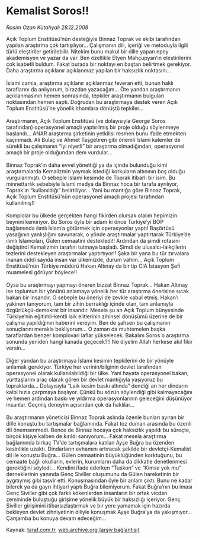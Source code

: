 # Kemalist Soros!!

*Rasim Ozan Kütahyalı 28.12.2008*

<div class="yazi">Açık Toplum Enstitüsü’nün desteğiyle Binnaz Toprak ve ekibi tarafından yapılan araştırma çok tartışılıyor... Çalışmanın dili, içeriği ve metoduyla ilgili türlü eleştiriler getirilebilir. Nitekim bunu makul bir dille yapan epey akademisyen ve yazar da var. Ben özellikle Etyen Mahçupyan’ın eleştirilerini çok isabetli buldum. Fakat burada bir noktayı en baştan belirtmek gerekiyor. Daha araştırma açıklanır açıklanmaz yapılan bir haksızlık noktasını... <br/><br/>İslami camia, araştırma açıklanır açıklanmaz feveran etti, bunun haklı taraflarını da anlıyorum, birazdan yazacağım... Öte yandan araştırmanın açıklanmasının hemen sonrasında, tepkiler araştırmanın bulguları noktasından hemen saptı. Doğrudan bu araştırmaya destek veren Açık Toplum Enstitüsü’ne yönelik ithamlara dönüştü tepkiler... <br/><br/>Araştırmanın, Açık Toplum Enstitüsü (ve dolayısıyla George Soros tarafından) operasyonel amaçlı yaptırılmış bir proje olduğu söylenmeye başlandı... ANAR araştırma şirketinin yetkilisi resmen bunu ifade etmekten kaçınmadı. Ali Bulaç ve Ahmet Taşgetiren gibi önemli İslami kalemler de sürekli bu çalışmanın “iyi niyetli” bir araştırma olmadığından, operasyonel amaçlı bir proje olduğundan dem vurdular... <br/><br/>Binnaz Toprak’ın daha evvel yönettiği ya da içinde bulunduğu kimi araştırmalarda Kemalizmin yaymak istediği korkuların altınının boş olduğu vurgulanmıştı. O sebeple İslami kesimde de Toprak itibarlı bir isim. Bu minnettarlık sebebiyle İslami medya da Binnaz hoca bir tarafa ayrılıyor, Toprak’ın “kullanıldığı” belirtiliyor... Yani bu mantığa göre Binnaz Toprak, Açık Toplum Enstitüsü’nün operasyonel amaçlı projesi tarafından kullanılmış!! <br/><br/>Komplolar bu ülkede gerçekten hangi fikirden olursak olalım hepimizin beynini kemiriyor. Bu Soros öyle bir adam ki önce Türkiye’yi BOP bağlamında ılımlı İslam’a götürmek için operasyonlar yaptı! Başörtüsü yasağının yanlışlığını savunarak, o yönde araştırmalar yaptırtarak Türkiye’de ılımlı İslamcıları, Gülen cemaatini destekledi!! Ardından da şimdi rotasını değiştirdi Kemalizmin tarafını tutmaya başladı. Şimdi de ulusalcı-laikçilerin tezlerini destekleyen araştırmalar yaptırtıyor!! Şaka bir yana bu tür zırvalara inanan ciddi sayıda insan var ülkemizde, durum vahim... Açık Toplum Enstitüsü’nün Türkiye müdürü Hakan Altınay da bir tip CIA İstasyon Şefi muamelesi görüyor böylece!! <br/><br/>Oysa bu araştırmayı yapmayı öneren bizzat Binnaz Toprak... Hakan Altınay ise toplumun bir yönünü anlamaya yönelik her tür araştırma önerisine sıcak bakan bir insandır. O sebeple bu öneriyi de zevkle kabul etmiş. Hakan’ı yakinen tanıyorum, tam bir zihin berraklığı içinde olan, tam anlamıyla özgürlükçü-demokrat bir insandır. Mesela şu an Açık Toplum bünyesinde Türkiye’nin eğitimli-kentli laik elitlerinin zihinsel dönüşümü üzerine de bir çalışma yapıldığının haberini vereyim. Ben de şahsen bu çalışmanın sonuçlarını merakla bekliyorum... O zaman da muhtemelen başka taraflardan benzer komplovari laflar yükselecek. Bakalım Soros o araştırma sonunda yeniden hangi kanada geçecek?!! Ne diyelim Allah herkese akıl fikir versin... <br/><br/>Diğer yandan bu araştırmaya İslami kesimin tepkilerini de bir yönüyle anlamak gerekiyor. Türkiye her verinin/bilginin devlet tarafından operasyonel olarak kullanılabildiği bir ülke. Yani hayata operasyonel bakan, yurttaşlarını araç olarak gören bir devlet mantığıyla yaşıyoruz bu topraklarda... Dolayısıyla “Laik kesim baskı altında” dendiği an her dindarın kalbi hızla çarpmaya başlıyor. Çünkü bu sözün söylendiği gibi kalmayacağını ve hemen ardından baskı ve yıldırma operasyonlarının geleceğini düşünüyor insanlar. Geçmiş deneyim açısından çok da haklılar... <br/><br/>Bu araştırmanın yöneticisi Binnaz Toprak aslında özenle bunları ayıran bir dille konuştu bu tartışmalar bağlamında. Fakat toz duman arasında bu özenli dil önemsenmedi. Bence de Binnaz hocaya çok haksızlık yapıldı bu süreçte, birçok kişiye kalben de kırıldı sanıyorum... Fakat mesela araştırma bağlamında birkaç TV’de tartışmalara katılan Ayşe Buğra bu özenden kesinlikle uzaktı. Dindarların evhamını artıracak şekilde bir devletçi-Kemalist dil ile konuştu Buğra... Gülen cemaatinin büyüklüğünden korktuğunu, bu cemaate bağlı okulların, evlerin, kurumların daha da dikkatle denetlenmesi gerektiğini söyledi... Kendini ifade ederken “Tuskon” ve “Kimse yok mu” derneklerinin yanında Genç Siviller oluşumunu da Gülen hareketinin bir aygıtıymış gibi tasvir etti. Konuşmasından öyle bir anlam çıktı. Bunu ne kadar bilerek ya da gayrı ihtiyari yaptı Buğra bilemiyorum. Fakat Buğra’nın bu iması Genç Siviller gibi çok farklı kökenlerden insanların bir ortak vicdan zemininde buluştuğu girişime yönelik büyük bir haksızlığı içeriyor. Genç Siviller girişimini itibarsızlaştırmak ve bir yere yamamak için hazırda bekleyen devlet zihniyetinin diliyle konuşmak Ayşe Buğra’ya da yakışmıyor... Çarşamba bu konuya devam edeceğim...<b> </b></div>

Kaynak: [taraf.com.tr](http://www.taraf.com.tr:80/rasim-ozan-kutahyali/makale-kemalist-soros.htm), [web.archive.org (arşiv bağlantısı)](http://web.archive.org/web/20100701084726/http://www.taraf.com.tr:80/rasim-ozan-kutahyali/makale-kemalist-soros.htm)
